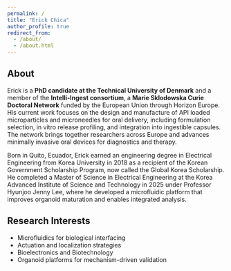 ```yaml
---
permalink: /
title: "Erick Chica"
author_profile: true
redirect_from: 
  - /about/
  - /about.html
---
```


About
------

Erick is a **PhD candidate at the Technical University of Denmark** and a member of the **Intelli-Ingest consortium**, a **Marie Sklodowska Curie Doctoral Network** funded by the European Union through Horizon Europe. His current work focuses on the design and manufacture of API loaded microparticles and microneedles for oral delivery, including formulation selection, in vitro release profiling, and integration into ingestible capsules. The network brings together researchers across Europe and advances minimally invasive oral devices for diagnostics and therapy.

Born in Quito, Ecuador, Erick earned an engineering degree in Electrical Engineering from Korea University in 2018 as a recipient of the Korean Government Scholarship Program, now called the Global Korea Scholarship. He completed a Master of Science in Electrical Engineering at the Korea Advanced Institute of Science and Technology in 2025 under Professor Hyunjoo Jenny Lee, where he developed a microfluidic platform that improves organoid maturation and enables integrated analysis.

Research Interests
------
* Microfluidics for biological interfacing
* Actuation and localization strategies
* Bioelectronics and Biotechnology
* Organoid platforms for mechanism-driven validation
